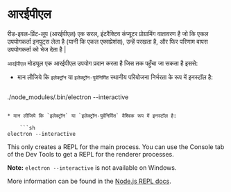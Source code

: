 # आरईपीएल

रीड-इवल-प्रिंट-लूप (आरईपीएल) एक सरल, इंटरैक्टिव कंप्यूटर प्रोग्रामिंग वातावरण है जो कि एकल उपयोगकर्ता इनपुट्स लेता है (यानी कि एकल एक्सप्रेशंस), उन्हें परखता है, और फिर परिणाम वापस उपयोगकर्ता को भेज देता है |

`आरईपीएल` मोड्यूल एक आरईपीएल उपयोग प्रदान करता है जिस तक पहुँचा जा सकता है इससे:

* मान लीजिये कि `इलेक्ट्रॉन` या `इलेक्ट्रॉन-पुर्वनिर्मित` स्थानीय परियोजना निर्भरता के रूप में इनस्टॉल है:
    
    ```sh
./node_modules/.bin/electron --interactive
```

* मान लीजिये कि `इलेक्ट्रॉन` या `इलेक्ट्रॉन-पुर्वनिर्मित` वैश्विक रूप में इनस्टॉल है:
    
    ```sh
electron --interactive
```

This only creates a REPL for the main process. You can use the Console tab of the Dev Tools to get a REPL for the renderer processes.

**Note:** `electron --interactive` is not available on Windows.

More information can be found in the [Node.js REPL docs](https://nodejs.org/dist/latest/docs/api/repl.html).